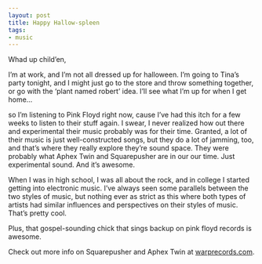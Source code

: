 ```yaml
---
layout: post
title: Happy Hallow-spleen
tags:
- music
---
```

Whad up child’en,

I’m at work, and I’m not all dressed up for halloween. I’m going to Tina’s party tonight, and I might just go to the store and throw something together, or go with the ‘plant named robert’ idea. I’ll see what I’m up for when I get home…

so I’m listening to Pink Floyd right now, cause I’ve had this itch for a few weeks to listen to their stuff again. I swear, I never realized how out there and experimental their music probably was for their time. Granted, a lot of their music is just well-constructed songs, but they do a lot of jamming, too, and that’s where they really explore they’re sound space. They were probably what Aphex Twin and Squarepusher are in our our time. Just experimental sound. And it’s awesome.

When I was in high school, I was all about the rock, and in college I started getting into electronic music. I’ve always seen some parallels between the two styles of music, but nothing ever as strict as this where both types of artists had similar influences and perspectives on their styles of music. That’s pretty cool.

Plus, that gospel-sounding chick that sings backup on pink floyd records is awesome.

Check out more info on Squarepusher and Aphex Twin at [warprecords.com](http://www.warprecords.com).
